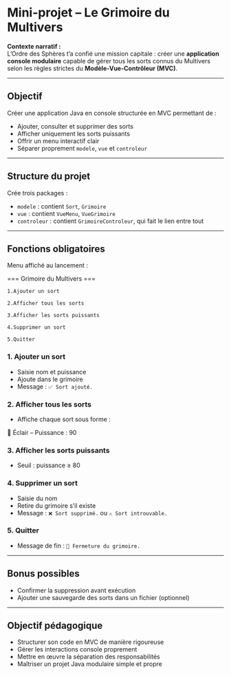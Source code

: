 # Mini-projet – Le Grimoire du Multivers

**Contexte narratif :**  
L’Ordre des Sphères t’a confié une mission capitale : créer une **application console modulaire** capable de gérer tous les sorts connus du Multivers selon les règles strictes du **Modèle-Vue-Contrôleur (MVC)**.

---

## Objectif

Créer une application Java en console structurée en MVC permettant de :
- Ajouter, consulter et supprimer des sorts
- Afficher uniquement les sorts puissants
- Offrir un menu interactif clair
- Séparer proprement `modele`, `vue` et `controleur`

---

## Structure du projet

Crée trois packages :
- `modele` : contient `Sort`, `Grimoire`  
- `vue` : contient `VueMenu`, `VueGrimoire`  
- `controleur` : contient `GrimoireControleur`, qui fait le lien entre tout

---

## Fonctions obligatoires

Menu affiché au lancement :

=== Grimoire du Multivers ===

    1.Ajouter un sort

    2.Afficher tous les sorts

    3.Afficher les sorts puissants

    4.Supprimer un sort

    5.Quitter
    

### 1. Ajouter un sort
- Saisie nom et puissance
- Ajoute dans le grimoire
- Message : `✅ Sort ajouté.`

### 2. Afficher tous les sorts
- Affiche chaque sort sous forme :  

🔸 Éclair – Puissance : 90


### 3. Afficher les sorts puissants
- Seuil : puissance ≥ 80

### 4. Supprimer un sort
- Saisie du nom
- Retire du grimoire s’il existe
- Message : `❌ Sort supprimé.` ou `⚠️ Sort introuvable.`

### 5. Quitter
- Message de fin : `👋 Fermeture du grimoire.`

---

## Bonus possibles

- Confirmer la suppression avant exécution  
- Ajouter une sauvegarde des sorts dans un fichier (optionnel)

---

## Objectif pédagogique

- Structurer son code en MVC de manière rigoureuse  
- Gérer les interactions console proprement  
- Mettre en œuvre la séparation des responsabilités  
- Maîtriser un projet Java modulaire simple et propre

